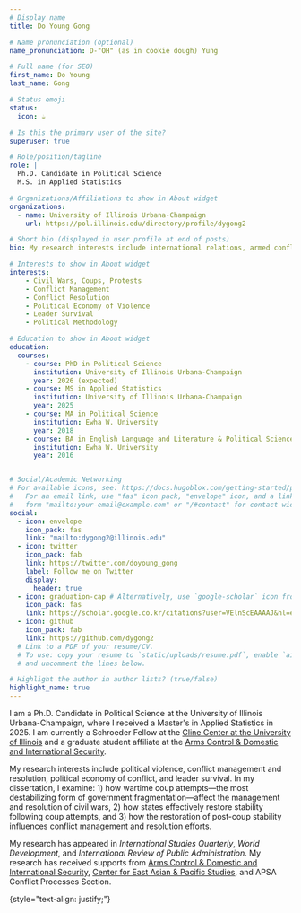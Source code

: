 ```yaml
---
# Display name
title: Do Young Gong

# Name pronunciation (optional)
name_pronunciation: D-"OH" (as in cookie dough) Yung

# Full name (for SEO)
first_name: Do Young
last_name: Gong

# Status emoji
status:
  icon: ☕️

# Is this the primary user of the site?
superuser: true

# Role/position/tagline
role: |
  Ph.D. Candidate in Political Science
  M.S. in Applied Statistics

# Organizations/Affiliations to show in About widget
organizations:
  - name: University of Illinois Urbana-Champaign
    url: https://pol.illinois.edu/directory/profile/dygong2

# Short bio (displayed in user profile at end of posts)
bio: My research interests include international relations, armed conflicts, the interdependence between political violence, and leader survival.

# Interests to show in About widget
interests:
    - Civil Wars, Coups, Protests
    - Conflict Management
    - Conflict Resolution
    - Political Economy of Violence
    - Leader Survival
    - Political Methodology

# Education to show in About widget
education:
  courses:
    - course: PhD in Political Science
      institution: University of Illinois Urbana-Champaign
      year: 2026 (expected)
    - course: MS in Applied Statistics
      institution: University of Illinois Urbana-Champaign
      year: 2025
    - course: MA in Political Science
      institution: Ewha W. University 
      year: 2018
    - course: BA in English Language and Literature & Political Science
      institution: Ewha W. University
      year: 2016


# Social/Academic Networking
# For available icons, see: https://docs.hugoblox.com/getting-started/page-builder/#icons
#   For an email link, use "fas" icon pack, "envelope" icon, and a link in the
#   form "mailto:your-email@example.com" or "/#contact" for contact widget.
social:
  - icon: envelope
    icon_pack: fas
    link: "mailto:dygong2@illinois.edu"
  - icon: twitter
    icon_pack: fab
    link: https://twitter.com/doyoung_gong
    label: Follow me on Twitter
    display:
      header: true
  - icon: graduation-cap # Alternatively, use `google-scholar` icon from `ai` icon pack
    icon_pack: fas
    link: https://scholar.google.co.kr/citations?user=VElnScEAAAAJ&hl=en
  - icon: github
    icon_pack: fab
    link: https://github.com/dygong2
  # Link to a PDF of your resume/CV.
  # To use: copy your resume to `static/uploads/resume.pdf`, enable `ai` icons in `params.yaml`,
  # and uncomment the lines below.

# Highlight the author in author lists? (true/false)
highlight_name: true
---
```


I am a Ph.D. Candidate in Political Science at the University of Illinois Urbana-Champaign, where I received a Master's in Applied Statistics in 2025. I am currently a Schroeder Fellow at the [Cline Center at the University of Illinois](https://blogs.illinois.edu/view/8353/1521624143) and a graduate student affiliate at the [Arms Control & Domestic and International Security](https://acdis.illinois.edu/currently-offered-courses/graduate-student-affiliates). 

My research interests include political violence, conflict management and resolution, political economy of conflict, and leader survival. In my dissertation, I examine: 1) how wartime coup attempts—the most destabilizing form of government fragmentation—affect the management and resolution of civil wars, 2) how states effectively restore stability following coup attempts, and 3) how the restoration of post-coup stability influences conflict management and resolution efforts. 

My research has appeared in *International Studies Quarterly*, *World Development*, and *International Review of Public Administration*. My research has received supports from [Arms Control & Domestic and International Security](https://acdis.illinois.edu), [Center for East Asian & Pacific Studies](https://ceaps.illinois.edu), and APSA Conflict Processes Section.


{style="text-align: justify;"}
